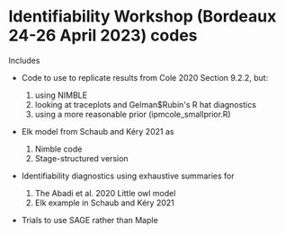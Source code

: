 # Identifiability Workshop (Bordeaux 24-26 April 2023) codes

Includes
- Code to use to replicate results from Cole 2020 Section 9.2.2, but:
	1. using NIMBLE
	2. looking at traceplots and Gelman$Rubin's R hat diagnostics
	3. using a more reasonable prior (ipmcole_smallprior.R)
	
- Elk model from Schaub and Kéry 2021 as 
	1. Nimble code
	2. Stage-structured version

- Identifiability diagnostics using exhaustive summaries for 
	1. The Abadi et al. 2020 Little owl model
	2. Elk example in Schaub and Kéry 2021
	
- Trials to use SAGE rather than Maple

